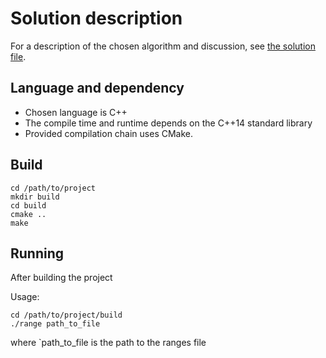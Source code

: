 # Solution description

For a description of the chosen algorithm and discussion, see [the solution file](./solution.md).

## Language and dependency

* Chosen language is C++
* The compile time and runtime depends on the C++14 standard library
* Provided compilation chain uses CMake.

## Build

```
cd /path/to/project
mkdir build
cd build
cmake ..
make
```

## Running
After building the project

Usage: 
 
```
cd /path/to/project/build
./range path_to_file 
````

where `path_to_file is the path to the ranges file